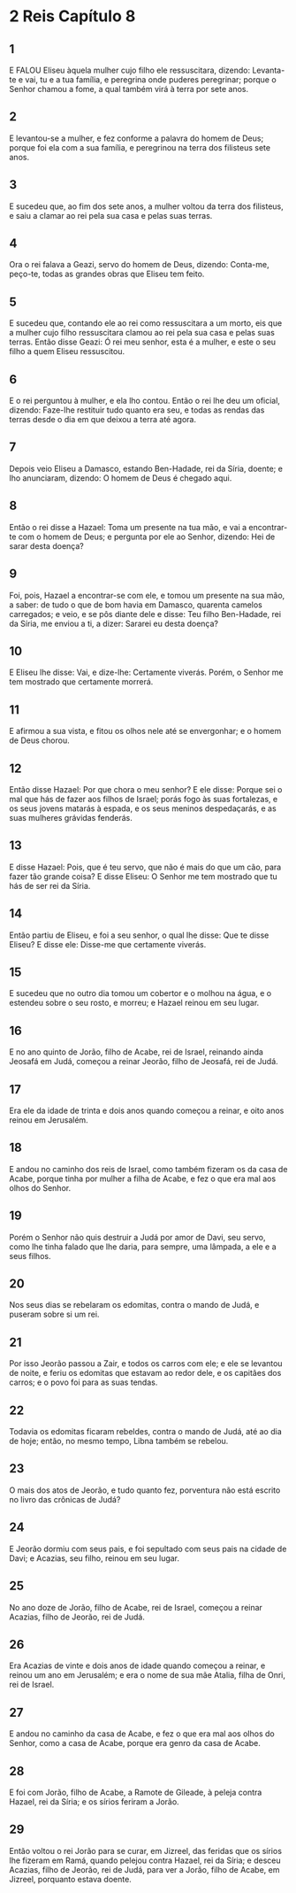 # 2 Reis Capítulo 8

## 1
E FALOU Eliseu àquela mulher cujo filho ele ressuscitara, dizendo: Levanta-te e vai, tu e a tua família, e peregrina onde puderes peregrinar; porque o Senhor chamou a fome, a qual também virá à terra por sete anos.

## 2
E levantou-se a mulher, e fez conforme a palavra do homem de Deus; porque foi ela com a sua família, e peregrinou na terra dos filisteus sete anos.

## 3
E sucedeu que, ao fim dos sete anos, a mulher voltou da terra dos filisteus, e saiu a clamar ao rei pela sua casa e pelas suas terras.

## 4
Ora o rei falava a Geazi, servo do homem de Deus, dizendo: Conta-me, peço-te, todas as grandes obras que Eliseu tem feito.

## 5
E sucedeu que, contando ele ao rei como ressuscitara a um morto, eis que a mulher cujo filho ressuscitara clamou ao rei pela sua casa e pelas suas terras. Então disse Geazi: Ó rei meu senhor, esta é a mulher, e este o seu filho a quem Eliseu ressuscitou.

## 6
E o rei perguntou à mulher, e ela lho contou. Então o rei lhe deu um oficial, dizendo: Faze-lhe restituir tudo quanto era seu, e todas as rendas das terras desde o dia em que deixou a terra até agora.

## 7
Depois veio Eliseu a Damasco, estando Ben-Hadade, rei da Síria, doente; e lho anunciaram, dizendo: O homem de Deus é chegado aqui.

## 8
Então o rei disse a Hazael: Toma um presente na tua mão, e vai a encontrar-te com o homem de Deus; e pergunta por ele ao Senhor, dizendo: Hei de sarar desta doença?

## 9
Foi, pois, Hazael a encontrar-se com ele, e tomou um presente na sua mão, a saber: de tudo o que de bom havia em Damasco, quarenta camelos carregados; e veio, e se pôs diante dele e disse: Teu filho Ben-Hadade, rei da Síria, me enviou a ti, a dizer: Sararei eu desta doença?

## 10
E Eliseu lhe disse: Vai, e dize-lhe: Certamente viverás. Porém, o Senhor me tem mostrado que certamente morrerá.

## 11
E afirmou a sua vista, e fitou os olhos nele até se envergonhar; e o homem de Deus chorou.

## 12
Então disse Hazael: Por que chora o meu senhor? E ele disse: Porque sei o mal que hás de fazer aos filhos de Israel; porás fogo às suas fortalezas, e os seus jovens matarás à espada, e os seus meninos despedaçarás, e as suas mulheres grávidas fenderás.

## 13
E disse Hazael: Pois, que é teu servo, que não é mais do que um cão, para fazer tão grande coisa? E disse Eliseu: O Senhor me tem mostrado que tu hás de ser rei da Síria.

## 14
Então partiu de Eliseu, e foi a seu senhor, o qual lhe disse: Que te disse Eliseu? E disse ele: Disse-me que certamente viverás.

## 15
E sucedeu que no outro dia tomou um cobertor e o molhou na água, e o estendeu sobre o seu rosto, e morreu; e Hazael reinou em seu lugar.

## 16
E no ano quinto de Jorão, filho de Acabe, rei de Israel, reinando ainda Jeosafá em Judá, começou a reinar Jeorão, filho de Jeosafá, rei de Judá.

## 17
Era ele da idade de trinta e dois anos quando começou a reinar, e oito anos reinou em Jerusalém.

## 18
E andou no caminho dos reis de Israel, como também fizeram os da casa de Acabe, porque tinha por mulher a filha de Acabe, e fez o que era mal aos olhos do Senhor.

## 19
Porém o Senhor não quis destruir a Judá por amor de Davi, seu servo, como lhe tinha falado que lhe daria, para sempre, uma lâmpada, a ele e a seus filhos.

## 20
Nos seus dias se rebelaram os edomitas, contra o mando de Judá, e puseram sobre si um rei.

## 21
Por isso Jeorão passou a Zair, e todos os carros com ele; e ele se levantou de noite, e feriu os edomitas que estavam ao redor dele, e os capitães dos carros; e o povo foi para as suas tendas.

## 22
Todavia os edomitas ficaram rebeldes, contra o mando de Judá, até ao dia de hoje; então, no mesmo tempo, Libna também se rebelou.

## 23
O mais dos atos de Jeorão, e tudo quanto fez, porventura não está escrito no livro das crônicas de Judá?

## 24
E Jeorão dormiu com seus pais, e foi sepultado com seus pais na cidade de Davi; e Acazias, seu filho, reinou em seu lugar.

## 25
No ano doze de Jorão, filho de Acabe, rei de Israel, começou a reinar Acazias, filho de Jeorão, rei de Judá.

## 26
Era Acazias de vinte e dois anos de idade quando começou a reinar, e reinou um ano em Jerusalém; e era o nome de sua mãe Atalia, filha de Onri, rei de Israel.

## 27
E andou no caminho da casa de Acabe, e fez o que era mal aos olhos do Senhor, como a casa de Acabe, porque era genro da casa de Acabe.

## 28
E foi com Jorão, filho de Acabe, a Ramote de Gileade, à peleja contra Hazael, rei da Síria; e os sírios feriram a Jorão.

## 29
Então voltou o rei Jorão para se curar, em Jizreel, das feridas que os sírios lhe fizeram em Ramá, quando pelejou contra Hazael, rei da Síria; e desceu Acazias, filho de Jeorão, rei de Judá, para ver a Jorão, filho de Acabe, em Jizreel, porquanto estava doente.

